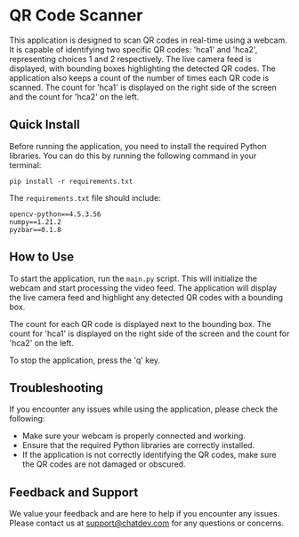 # QR Code Scanner

This application is designed to scan QR codes in real-time using a webcam. It is capable of identifying two specific QR codes: 'hca1' and 'hca2', representing choices 1 and 2 respectively. The live camera feed is displayed, with bounding boxes highlighting the detected QR codes. The application also keeps a count of the number of times each QR code is scanned. The count for 'hca1' is displayed on the right side of the screen and the count for 'hca2' on the left.

## Quick Install

Before running the application, you need to install the required Python libraries. You can do this by running the following command in your terminal:

```
pip install -r requirements.txt
```

The `requirements.txt` file should include:

```
opencv-python==4.5.3.56
numpy==1.21.2
pyzbar==0.1.8
```

## How to Use

To start the application, run the `main.py` script. This will initialize the webcam and start processing the video feed. The application will display the live camera feed and highlight any detected QR codes with a bounding box.

The count for each QR code is displayed next to the bounding box. The count for 'hca1' is displayed on the right side of the screen and the count for 'hca2' on the left.

To stop the application, press the 'q' key.

## Troubleshooting

If you encounter any issues while using the application, please check the following:

- Make sure your webcam is properly connected and working.
- Ensure that the required Python libraries are correctly installed.
- If the application is not correctly identifying the QR codes, make sure the QR codes are not damaged or obscured.

## Feedback and Support

We value your feedback and are here to help if you encounter any issues. Please contact us at support@chatdev.com for any questions or concerns.